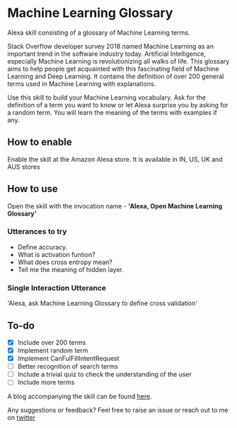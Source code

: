# Machine Learning Glossary
Alexa skill consisting of a glossary of Machine Learning terms. 

Stack Overflow developer survey 2018 named Machine Learning as an important trend in the software industry today. Artificial Intelligence, especially Machine Learning is revolutionizing all walks of life. This glossary aims to help people get acquainted with this fascinating field of Machine Learning and Deep Learning. It contains the definition of over 200 general terms used in Machine Learning with explanations.

Use this skill to build your Machine Learning vocabulary. Ask for the definition of a term you want to know or let Alexa surprise you by asking for a random term. You will learn the meaning of the terms with examples if any.

## How to enable
Enable the skill at the Amazon Alexa store. It is available in IN, US, UK and AUS stores

## How to use
Open the skill with the invocation name - **'Alexa, Open Machine Learning Glossary'**

### Utterances to try
* Define accuracy.
* What is activation funtion?
* What does cross entropy mean?
* Tell me the meaning of hidden layer.

### Single Interaction Utterance
'Alexa, ask Machine Learning Glossary to define cross validation'

## To-do 
- [X] Include over 200 terms
- [X] Implement random term
- [X] Implement CanFulFillIntentRequest
- [ ] Better recognition of search terms
- [ ] Include a trivial quiz to check the understanding of the user
- [ ] Include more terms

A blog accompanying the skill can be found [here](https://medium.com/@poojarao126/alexa-what-is-machine-learning-35d2351ae559).

Any suggestions or feedback? Feel free to raise an issue or reach out to me on [twitter](https://twitter.com/poojaraosb)
